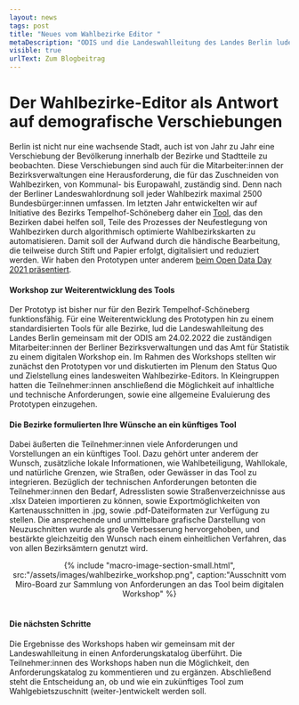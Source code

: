 ```yaml
---
layout: news
tags: post
title: "Neues vom Wahlbezirke Editor "
metaDescription: "ODIS und die Landeswahlleitung des Landes Berlin luden Mitarbeiter:innen der Bezirksverwaltungen zu einem digitalen Workshop ein. Er bot die Möglichkeit, unseren Prototypen des Wahlbezirke Editors vorzustellen, sowie Feedback und Anforderungen zu sammeln."
visible: true
urlText: Zum Blogbeitrag
---
```


# Der Wahlbezirke-Editor als Antwort auf demografische Verschiebungen

Berlin ist nicht nur eine wachsende Stadt, auch ist von Jahr zu Jahr eine Verschiebung der Bevölkerung innerhalb der Bezirke und Stadtteile zu beobachten.  Diese Verschiebungen sind auch für die Mitarbeiter:innen der Bezirksverwaltungen eine Herausforderung, die für das Zuschneiden von Wahlbezirken, von Kommunal- bis Europawahl, zuständig sind. Denn nach der Berliner Landeswahlordnung soll jeder Wahlbezirk maximal 2500 Bundesbürger:innen umfassen. Im letzten Jahr entwickelten wir auf Initiative des Bezirks Tempelhof-Schöneberg daher ein [Tool](https://wahlbezirke.odis-berlin.de), das den Bezirken dabei helfen soll, Teile des Prozesses der Neufestlegung von Wahlbezirken durch algorithmisch optimierte Wahlbezirkskarten zu automatisieren. Damit soll der Aufwand durch die händische Bearbeitung, die teilweise durch Stift und Papier erfolgt, digitalisiert und reduziert werden. Wir haben den Prototypen unter anderem [beim Open Data Day 2021 präsentiert](https://youtu.be/v4sS_yGK_6U?t=13346).  

#### Workshop zur Weiterentwicklung des Tools

Der Prototyp ist bisher nur für den Bezirk Tempelhof-Schöneberg funktionsfähig. Für eine Weiterentwicklung des Prototypen hin zu einem standardisierten Tools für alle Bezirke, lud die Landeswahlleitung des Landes Berlin gemeinsam mit der ODIS am 24.02.2022 die zuständigen Mitarbeiter:innen der Berliner Bezirksverwaltungen und das Amt für Statistik zu einem digitalen Workshop ein. Im Rahmen des Workshops stellten wir zunächst den Prototypen vor und diskutierten im Plenum den Status Quo und Zielstellung eines landesweiten Wahlbezirke-Editors. In Kleingruppen hatten die Teilnehmer:innen anschließend die Möglichkeit auf inhaltliche und technische Anforderungen, sowie eine allgemeine Evaluierung des Prototypen einzugehen.  

#### Die Bezirke formulierten Ihre Wünsche an ein künftiges Tool

Dabei äußerten die Teilnehmer:innen viele Anforderungen und Vorstellungen an ein künftiges Tool. Dazu gehört unter anderem der Wunsch, zusätzliche lokale Informationen, wie Wahlbeteiligung, Wahllokale, und natürliche Grenzen, wie Straßen, oder Gewässer in das Tool zu integrieren. Bezüglich der technischen Anforderungen betonten die Teilnehmer:innen  den Bedarf, Adresslisten sowie Straßenverzeichnisse aus .xlsx Dateien importieren zu können, sowie Exportmöglichkeiten von Kartenausschnitten in .jpg, sowie .pdf-Dateiformaten zur Verfügung zu stellen. Die ansprechende und unmittelbare grafische Darstellung von Neuzuschnitten wurde als große Verbesserung hervorgehoben, und bestärkte gleichzeitig den Wunsch nach einem einheitlichen Verfahren, das von allen Bezirksämtern genutzt wird.  

<center>
{% include "macro-image-section-small.html", src:"/assets/images/wahlbezirke_workshop.png", caption:"Ausschnitt vom Miro-Board zur Sammlung von Anforderungen an das Tool beim digitalen Workshop" %}
</center>

<br>

#### Die nächsten Schritte

Die Ergebnisse des Workshops haben wir gemeinsam mit der Landeswahlleitung in einen Anforderungskatalog überführt. Die Teilnehmer:innen des Workshops haben nun die Möglichkeit, den Anforderungskatalog zu kommentieren und zu ergänzen. Abschließend steht die Entscheidung an, ob und wie ein zukünftiges Tool zum Wahlgebietszuschnitt (weiter-)entwickelt werden soll.

